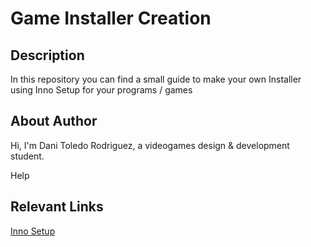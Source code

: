 # Game Installer Creation

## Description

In this repository you can find a small guide to make your own Installer using Inno Setup for your programs / games

## About Author

Hi, I'm Dani Toledo Rodriguez, a videogames design & development student.

Help

## Relevant Links

[Inno Setup](https://jrsoftware.org/isinfo.php)
